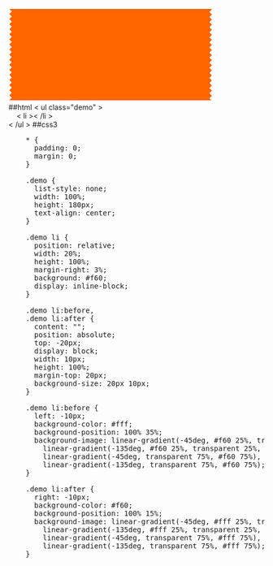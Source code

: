 ![](123.png)
<br/>
##html
 < ul class="demo" ><br/>
 &nbsp;&nbsp;&nbsp;&nbsp;< li >< /li ><br/>
 < /ul >
##css3
<pre>
    * {
      padding: 0;
      margin: 0;
    }

    .demo {
      list-style: none;
      width: 100%;
      height: 180px;
      text-align: center;
    }

    .demo li {
      position: relative;
      width: 20%;
      height: 100%;
      margin-right: 3%;
      background: #f60;
      display: inline-block;
    }

    .demo li:before,
    .demo li:after {
      content: "";
      position: absolute;
      top: -20px;
      display: block;
      width: 10px;
      height: 100%;
      margin-top: 20px;
      background-size: 20px 10px;
    }

    .demo li:before {
      left: -10px;
      background-color: #fff;
      background-position: 100% 35%;
      background-image: linear-gradient(-45deg, #f60 25%, transparent 25%, transparent),
        linear-gradient(-135deg, #f60 25%, transparent 25%, transparent),
        linear-gradient(-45deg, transparent 75%, #f60 75%),
        linear-gradient(-135deg, transparent 75%, #f60 75%);
    }

    .demo li:after {
      right: -10px;
      background-color: #f60;
      background-position: 100% 15%;
      background-image: linear-gradient(-45deg, #fff 25%, transparent 25%, transparent),
        linear-gradient(-135deg, #fff 25%, transparent 25%, transparent),
        linear-gradient(-45deg, transparent 75%, #fff 75%),
        linear-gradient(-135deg, transparent 75%, #fff 75%);
    }
</pre>